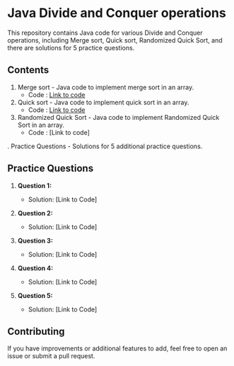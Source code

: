 # Java Divide and Conquer operations
This repository contains Java code for various Divide and Conquer operations, including Merge sort, Quick sort, Randomized Quick Sort, and there are solutions for 5 practice questions.

## Contents

1. Merge sort - Java code to implement merge sort in an array.
   - Code : [Link to code](https://github.com/adityaprajapati10/DSA-Java/blob/main/Divide%20and%20Conquer/merge.java)
2. Quick sort - Java code to implement quick sort in an array.
   - Code : [Link to code](https://github.com/adityaprajapati10/DSA-Java/blob/main/Divide%20and%20Conquer/quick.java)
3. Randomized Quick Sort - Java code to implement Randomized Quick Sort in an array.
   - Code : [Link to code]

. Practice Questions - Solutions for 5 additional practice questions.
## Practice Questions

1. **Question 1:** 
   - Solution: [Link to Code]

2. **Question 2:** 
   - Solution: [Link to Code]

3. **Question 3:** 
   - Solution: [Link to Code]

4. **Question 4:** 
   - Solution: [Link to Code]

5. **Question 5:** 
   - Solution: [Link to Code]

## Contributing

If you have improvements or additional features to add, feel free to open an issue or submit a pull request.

